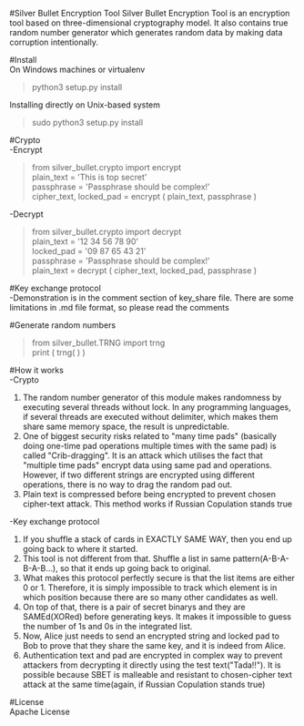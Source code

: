 ﻿#Silver Bullet Encryption Tool
Silver Bullet Encryption Tool is an encryption tool based on three-dimensional cryptography model. It also contains true random number generator which generates random data by making data corruption intentionally.

#Install  
On Windows machines or virtualenv
>python3 setup.py install      

Installing directly on Unix-based system
>sudo python3 setup.py install  


#Crypto    
-Encrypt    
>from silver_bullet.crypto import encrypt    
>plain_text = 'This is top secret'  
>passphrase = 'Passphrase should be complex!'  
>cipher_text, locked_pad = encrypt ( plain_text,  passphrase )   

-Decrypt  
>from  silver_bullet.crypto  import  decrypt  
>plain_text = '12 34 56 78 90'  
>locked_pad = '09 87 65 43 21'   
>passphrase = 'Passphrase should be complex!'  
>plain_text = decrypt ( cipher_text, locked_pad,  passphrase )  

#Key exchange protocol    
-Demonstration is in the comment section of key_share file. There are some limitations in .md file format, so please read the comments  


#Generate random numbers    
>from silver_bullet.TRNG import trng    
>print ( trng( ) )   


#How it works    
-Crypto    
1. The random number generator of this module makes randomness by executing several threads without lock. In any programming languages, if several threads are executed without delimiter, which makes them share same memory space, the result is unpredictable.    
2. One of biggest security risks related to "many time pads" (basically doing one-time pad operations multiple times with the same pad) is called "Crib-dragging". It is an attack which utilises the fact that "multiple time pads" encrypt data using same pad and operations. However, if two different strings are encrypted using different operations, there is no way to drag the random pad out.    
3. Plain text is compressed before being encrypted to prevent chosen cipher-text attack. This method works if Russian Copulation stands true

-Key exchange protocol    
1. If you shuffle a stack of cards in EXACTLY SAME WAY, then you end up going back to where it started.    
2. This tool is not different from that. Shuffle a list in same pattern(A-B-A-B-A-B...), so that it ends up going back to original.    
3. What makes this protocol perfectly secure is that the list items are either 0 or 1. Therefore, it is simply impossible to track which element is in which position because there are so many other candidates as well.    
4. On top of that, there is a pair of secret binarys and they are SAMEd(XORed) before generating keys. It makes it impossible to guess the number of 1s and 0s in the integrated list.    
5. Now, Alice just needs to send an encrypted string and locked pad to Bob to prove that they share the same key, and it is indeed from Alice.    
6. Authentication text and pad are encrypted in complex way to prevent attackers from decrypting it directly using the test text("Tada!!"). It is possible because SBET is malleable and resistant to chosen-cipher text attack at the same time(again, if Russian Copulation stands true)


#License    
Apache License    
